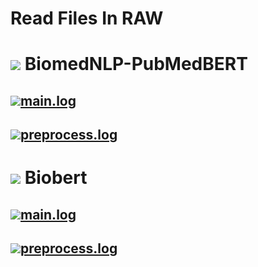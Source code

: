 # Read Files In RAW

# <img src="https://img.icons8.com/color/48/undefined/1-circle--v1.png"/> BiomedNLP-PubMedBERT

## [<img src="https://img.icons8.com/fluency/48/undefined/long-arrow-right.png"/>main.log](https://gitlab.com/research.dimas/nlp_bert_relation_extraction/-/raw/main/output/logs/BiomedNLP-PubMedBERT-main.log)  

## [<img src="https://img.icons8.com/fluency/48/undefined/long-arrow-right.png"/>preprocess.log](https://gitlab.com/research.dimas/nlp_bert_relation_extraction/-/raw/main/output/logs/BiomedNLP-PubMedBERT-preprocess.log) 

# <img src="https://img.icons8.com/color/48/undefined/2-circle--v1.png"/> Biobert

## [<img src="https://img.icons8.com/fluency/48/undefined/long-arrow-right.png"/>main.log](https://gitlab.com/research.dimas/nlp_bert_relation_extraction/-/raw/main/output/logs/Biobert-main.log) 

## [<img src="https://img.icons8.com/fluency/48/undefined/long-arrow-right.png"/>preprocess.log](https://gitlab.com/research.dimas/nlp_bert_relation_extraction/-/raw/main/output/logs/Biobert-preprocess.log) 
